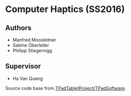 # Computer Haptics (SS2016)

## Authors

- Manfred Moosleitner
- Sabine Oberleiter
- Philipp Stiegernigg

## Supervisor

- Ha Van Quang

Source code base from [TPadTabletProject/TPadSoftware](https://github.com/TPadTabletProject/TPadTablet).
